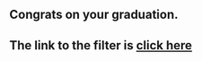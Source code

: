 ## Congrats on your graduation.

## The link to the filter is [click here](https://www.instagram.com/a/r/?effect_id=283538126216964)
